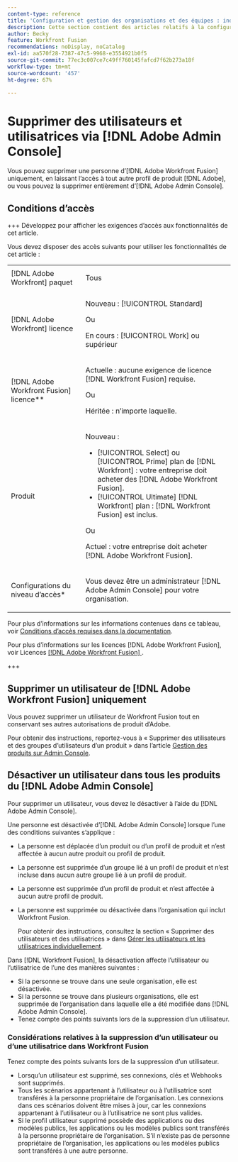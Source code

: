```yaml
---
content-type: reference
title: 'Configuration et gestion des organisations et des équipes : index des articles'
description: Cette section contient des articles relatifs à la configuration et à la gestion des organisations et des équipes dans Adobe Workfront Fusion.
author: Becky
feature: Workfront Fusion
recommendations: noDisplay, noCatalog
exl-id: aa570f28-7387-47c5-9968-e3554921b0f5
source-git-commit: 77ec3c007ce7c49ff760145fafcd7f62b273a18f
workflow-type: tm+mt
source-wordcount: '457'
ht-degree: 67%

---
```


# Supprimer des utilisateurs et utilisatrices via [!DNL Adobe Admin Console]

Vous pouvez supprimer une personne d’[!DNL Adobe Workfront Fusion] uniquement, en laissant l’accès à tout autre profil de produit [!DNL Adobe], ou vous pouvez la supprimer entièrement d’[!DNL Adobe Admin Console].

## Conditions d’accès

+++ Développez pour afficher les exigences d’accès aux fonctionnalités de cet article.

Vous devez disposer des accès suivants pour utiliser les fonctionnalités de cet article :

<table style="table-layout:auto">
 <col> 
 <col> 
 <tbody> 
  <tr> 
   <td role="rowheader">[!DNL Adobe Workfront] paquet</td> 
   <td> <p>Tous</p> </td> 
  </tr> 
  <tr data-mc-conditions=""> 
   <td role="rowheader">[!DNL Adobe Workfront] licence</td> 
   <td> <p>Nouveau : [!UICONTROL Standard]</p><p>Ou</p><p>En cours : [!UICONTROL Work] ou supérieur</p> </td> 
  </tr> 
  <tr> 
   <td role="rowheader">[!DNL Adobe Workfront Fusion] licence**</td> 
   <td>
   <p>Actuelle : aucune exigence de licence [!DNL Workfront Fusion] requise.</p>
   <p>Ou</p>
   <p>Héritée : n’importe laquelle. </p>
   </td> 
  </tr> 
  <tr> 
   <td role="rowheader">Produit</td> 
   <td>
   <p>Nouveau :</p> <ul><li>[!UICONTROL Select] ou [!UICONTROL Prime] plan de [!DNL Workfront] : votre entreprise doit acheter des [!DNL Adobe Workfront Fusion].</li><li>[!UICONTROL Ultimate] [!DNL Workfront] plan : [!DNL Workfront Fusion] est inclus.</li></ul>
   <p>Ou</p>
   <p>Actuel : votre entreprise doit acheter [!DNL Adobe Workfront Fusion].</p>
   </td> 
  </tr>
  <tr data-mc-conditions=""> 
   <td role="rowheader">Configurations du niveau d’accès*</td> 
   <td> 
     <p>Vous devez être un administrateur [!DNL Adobe Admin Console] pour votre organisation.</p>
   </td> 
  </tr> 
 </tbody> 
</table>

Pour plus d’informations sur les informations contenues dans ce tableau, voir [Conditions d’accès requises dans la documentation](/help/workfront-fusion/references/licenses-and-roles/access-level-requirements-in-documentation.md).

Pour plus d’informations sur les licences [!DNL Adobe Workfront Fusion], voir Licences [[!DNL Adobe Workfront Fusion] ](/help/workfront-fusion/set-up-and-manage-workfront-fusion/licensing-operations-overview/license-automation-vs-integration.md).

+++

## Supprimer un utilisateur de [!DNL Adobe Workfront Fusion] uniquement

Vous pouvez supprimer un utilisateur de Workfront Fusion tout en conservant ses autres autorisations de produit d’Adobe.

Pour obtenir des instructions, reportez-vous à « Supprimer des utilisateurs et des groupes d’utilisateurs d’un produit » dans l’article [Gestion des produits sur Admin Console](https://helpx.adobe.com/fr/enterprise/using/manage-products.html).

## Désactiver un utilisateur dans tous les produits du [!DNL Adobe Admin Console]

Pour supprimer un utilisateur, vous devez le désactiver à l’aide du [!DNL Adobe Admin Console].

Une personne est désactivée d’[!DNL Adobe Admin Console] lorsque l’une des conditions suivantes s’applique :

* La personne est déplacée d’un produit ou d’un profil de produit et n’est affectée à aucun autre produit ou profil de produit.
* La personne est supprimée d’un groupe lié à un profil de produit et n’est incluse dans aucun autre groupe lié à un profil de produit.
* La personne est supprimée d’un profil de produit et n’est affectée à aucun autre profil de produit.
* La personne est supprimée ou désactivée dans l’organisation qui inclut Workfront Fusion.

  Pour obtenir des instructions, consultez la section « Supprimer des utilisateurs et des utilisatrices » dans [Gérer les utilisateurs et les utilisatrices individuellement](https://helpx.adobe.com/fr/enterprise/using/manage-users-individually.html).

Dans [!DNL Workfront Fusion], la désactivation affecte l’utilisateur ou l’utilisatrice de l’une des manières suivantes :

* Si la personne se trouve dans une seule organisation, elle est désactivée.
* Si la personne se trouve dans plusieurs organisations, elle est supprimée de l’organisation dans laquelle elle a été modifiée dans [!DNL Adobe Admin Console].
* Tenez compte des points suivants lors de la suppression d’un utilisateur.

### Considérations relatives à la suppression d’un utilisateur ou d’une utilisatrice dans Workfront Fusion

Tenez compte des points suivants lors de la suppression d’un utilisateur.

* Lorsqu’un utilisateur est supprimé, ses connexions, clés et Webhooks sont supprimés.
* Tous les scénarios appartenant à l’utilisateur ou à l’utilisatrice sont transférés à la personne propriétaire de l’organisation. Les connexions dans ces scénarios doivent être mises à jour, car les connexions appartenant à l’utilisateur ou à l’utilisatrice ne sont plus valides.
* Si le profil utilisateur supprimé possède des applications ou des modèles publics, les applications ou les modèles publics sont transférés à la personne propriétaire de l’organisation. S’il n’existe pas de personne propriétaire de l’organisation, les applications ou les modèles publics sont transférés à une autre personne.
